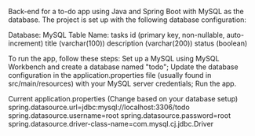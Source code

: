 Back-end for a to-do app using Java and Spring Boot with MySQL as the database. The project is set up with the following database configuration:

Database: MySQL
Table Name: tasks
id (primary key, non-nullable, auto-increment)
title (varchar(100))
description (varchar(200))
status (boolean)

To run the app, follow these steps:
Set up a MySQL using MySQL Workbench and create a database named "todo";
Update the database configuration in the application.properties file (usually found in src/main/resources) with your MySQL server credentials;
Run the app.

Current application.properties (Change based on your database setup)
spring.datasource.url=jdbc:mysql://localhost:3306/todo
spring.datasource.username=root
spring.datasource.password=root
spring.datasource.driver-class-name=com.mysql.cj.jdbc.Driver

